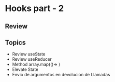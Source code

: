 # Hooks part - 2
## Review

## Topics

- Review useState
- Review useReducer
- Method array.map(()=> )
- Elevate State
- Envio de argumentos en devolucion de Llamadas